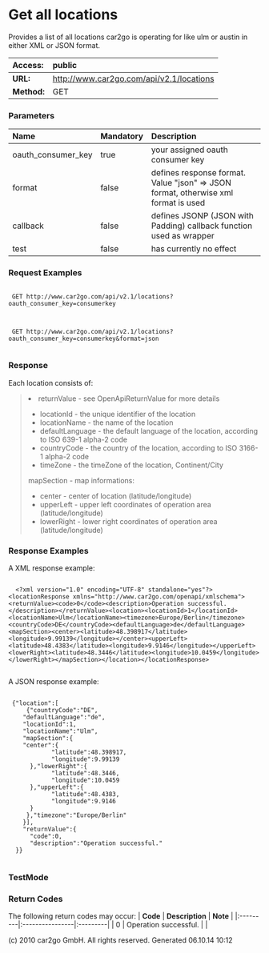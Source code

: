 # Get all locations #
Provides a list of all locations car2go is operating for like ulm or austin in either XML or JSON format.

| **Access:** |public |
|:------------|:------|
| **URL:**    |http://www.car2go.com/api/v2.1/locations |
| **Method:** |GET    |



### Parameters ###
| **Name** | **Mandatory** | **Description** |
|:---------|:--------------|:----------------|
| oauth\_consumer\_key | true          | your assigned oauth consumer key |
| format   | false         | defines response format. Value "json" => JSON format, otherwise xml format is used |
| callback | false         | defines JSONP (JSON with Padding) callback function used as wrapper |
| test     | false         | has currently no effect |




### Request Examples ###
```

 GET http://www.car2go.com/api/v2.1/locations?oauth_consumer_key=consumerkey
 
```

```

 GET http://www.car2go.com/api/v2.1/locations?oauth_consumer_key=consumerkey&format=json
 
```





### Response ###
Each location consists of:
> <ul>
<blockquote><li>returnValue - see OpenApiReturnValue for more details</li>
</ul>
<ul>
<li>locationId - the unique identifier of the location</li>
<li>locationName - the name of the location</li>
<li>defaultLanguage - the default language of the location, according to ISO 639-1 alpha-2 code</li>
<li>countryCode - the country of the location, according to ISO 3166-1 alpha-2 code</li>
<li>timeZone - the timeZone of the location, Continent/City</li>
</ul>
mapSection - map informations:<br>
<ul>
<li>center - center of location (latitude/longitude)</li>
<li>upperLeft - upper left coordinates of operation area (latitude/longitude)</li>
<li>lowerRight - lower right coordinates of operation area (latitude/longitude)</li>
</ul></blockquote>



### Response Examples ###
A XML response example:
> <p />

```

  <?xml version="1.0" encoding="UTF-8" standalone="yes"?><locationResponse xmlns="http://www.car2go.com/openapi/xmlschema"><returnValue><code>0</code><description>Operation successful.</description></returnValue><location><locationId>1</locationId><locationName>Ulm</locationName><timezone>Europe/Berlin</timezone><countryCode>DE</countryCode><defaultLanguage>de</defaultLanguage><mapSection><center><latitude>48.398917</latitude><longitude>9.99139</longitude></center><upperLeft><latitude>48.4383</latitude><longitude>9.9146</longitude></upperLeft><lowerRight><latitude>48.3446</latitude><longitude>10.0459</longitude></lowerRight></mapSection></location></locationResponse>
 
```

A JSON response example:
> <p />

```

 {"location":[
 	 {"countryCode":"DE",
    "defaultLanguage":"de",
    "locationId":1,
    "locationName":"Ulm",
    "mapSection":{
   	"center":{
        	"latitude":48.398917,
        	"longitude":9.99139
      },"lowerRight":{
        	"latitude":48.3446,
        	"longitude":10.0459
      },"upperLeft":{
        	"latitude":48.4383,
        	"longitude":9.9146
      }
     },"timezone":"Europe/Berlin"
    }],
    "returnValue":{
      "code":0,
      "description":"Operation successful."
  }}
 
```





### TestMode ###




### Return Codes ###
The following return codes may occur:
| **Code** | **Description** | **Note** |
|:---------|:----------------|:---------|
| 0        | Operation successful. |          |






(c) 2010 car2go GmbH. All rights reserved. Generated 06.10.14 10:12
